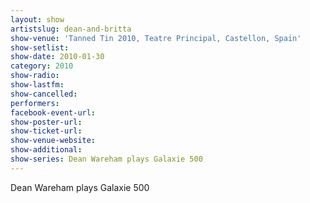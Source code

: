 ```yaml
---
layout: show
artistslug: dean-and-britta
show-venue: 'Tanned Tin 2010, Teatre Principal, Castellon, Spain'
show-setlist: 
show-date: 2010-01-30
category: 2010
show-radio: 
show-lastfm: 
show-cancelled: 
performers: 
facebook-event-url: 
show-poster-url: 
show-ticket-url: 
show-venue-website: 
show-additional:
show-series: Dean Wareham plays Galaxie 500
---
```


Dean Wareham plays Galaxie 500